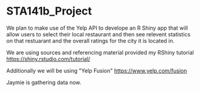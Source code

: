 # STA141b_Project

We plan to make use of the Yelp API to develope an R Shiny app that will allow users to select their local restaurant and then see relevent statistics on that restuarant 
and the overall ratings for the city it is located in.

We are using sources and referencing material provided my RShiny tutorial
https://shiny.rstudio.com/tutorial/

Additionally we will be using "Yelp Fusion"
https://www.yelp.com/fusion

Jaymie is gathering data now.
